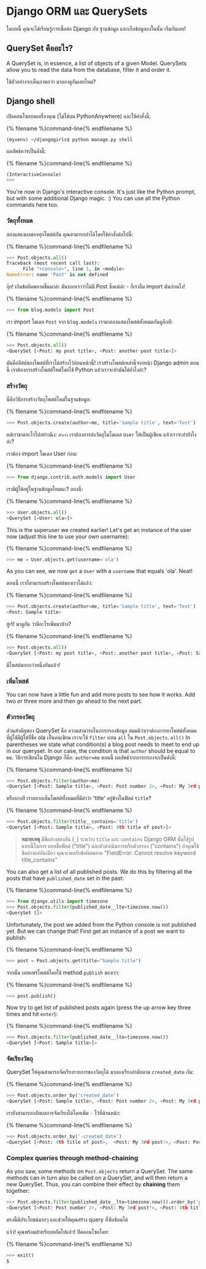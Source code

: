 # Django ORM และ QuerySets

ในบทนี้ คุณจะได้เรียนรู้การเชื่อต่อ Django กับ ฐานข้อมูล และเก็บข้อมูลลงในนั้น เริ่มกันเลย!

## QuerySet คืออะไร?

A QuerySet is, in essence, a list of objects of a given Model. QuerySets allow you to read the data from the database, filter it and order it.

ใช้ตัวอย่างจะเห็นภาพกว่า มาลองดูกันเลยไหม?

## Django shell

เปิดคอนโซลบนเครื่องคุณ (ไม่ใช่บน PythonAnywhere) และใช้คำสั่งนี้:

{% filename %}command-line{% endfilename %}

    (myvenv) ~/djangogirls$ python manage.py shell
    

ผลลัพธ์ควรเป็นดังนี้:

{% filename %}command-line{% endfilename %}

```python
(InteractiveConsole)
>>>
```

You're now in Django's interactive console. It's just like the Python prompt, but with some additional Django magic. :) You can use all the Python commands here too.

### วัตถุทั้งหมด

ลองแสดงผลของทุกโพสต์กัน คุณสามารถทำได้โดยใช้คำสั่งต่อไปนี้:

{% filename %}command-line{% endfilename %}

```python
>>> Post.objects.all()
Traceback (most recent call last):
      File "<console>", line 1, in <module>
NameError: name 'Post' is not defined
```

อุ๊ย! เกิดข้อผิดพลาดขึ้นมาล่ะ มันบอกเราว่าไม่มี Post ซึ่งแน่ล่ะ - ก็เราลืม import มันก่อนไง!

{% filename %}command-line{% endfilename %}

```python
>>> from blog.models import Post
```

เรา import โมเดล `Post` จาก `blog.models` เรามาลองแสดงโพสต์ทั้งหมดกันดูอีกที:

{% filename %}command-line{% endfilename %}

```python
>>> Post.objects.all()
<QuerySet [<Post: my post title>, <Post: another post title>]>
```

มันคือลิสต์ของโพสต์ที่เราได้สร้างไว้ก่อนหน้านี้! เราสร้างโพสต์เหล่านี้จากหน้า Django admin ตอนนี้ เราต้องการสร้างโพสต์ใหม่โดยใช้ Python แล้วเราจะทำมันได้ยังไงล่ะ?

### สร้างวัตถุ

นี่คือวิธีการสร้างวัตถุโพสต์ใหม่ในฐานข้อมูล:

{% filename %}command-line{% endfilename %}

```python
>>> Post.objects.create(author=me, title='Sample title', text='Test')
```

แต่เราขาดอะไรไปอย่างนึง: `ตัวเรา` เราต้องการส่งวัตถุในโมเดล `User` ให้เป็นผู้เขียน แล้วเราจะทำยังไงล่ะ?

เราต้อง import โมเดล User ก่อน:

{% filename %}command-line{% endfilename %}

```python
>>> from django.contrib.auth.models import User
```

เรามีผู้ใช้อยู่ในฐานข้อมูลไหมนะ? ลองนี่:

{% filename %}command-line{% endfilename %}

```python
>>> User.objects.all()
<QuerySet [<User: ola>]>
```

This is the superuser we created earlier! Let's get an instance of the user now (adjust this line to use your own username):

{% filename %}command-line{% endfilename %}

```python
>>> me = User.objects.get(username='ola')
```

As you can see, we now `get` a `User` with a `username` that equals 'ola'. Neat!

ตอนนี้ เราก็สามารถสร้างโพสต์ของเราได้แล้ว:

{% filename %}command-line{% endfilename %}

```python
>>> Post.objects.create(author=me, title='Sample title', text='Test')
<Post: Sample title>
```

ฮูเร้! มาดูกัน ว่ามีอะไรเพิ่มมาบ้าง?

{% filename %}command-line{% endfilename %}

```python
>>> Post.objects.all()
<QuerySet [<Post: my post title>, <Post: another post title>, <Post: Sample title>]>
```

มีโพสต์มากกว่าหนึ่งอันแล้ว!

### เพิ่มโพสต์

You can now have a little fun and add more posts to see how it works. Add two or three more and then go ahead to the next part.

### ตัวกรองวัตถุ

ส่วนสำคัญของ QuerySet คือ ความสามารถในการกรองข้อมูล สมมติว่าเราต้องการหาโพสต์ทั้งหมดที่ผู้ใช้มีผู้ใช่ที่ชื่อ ola เป็นคนเขียน เราจะใช้ `filter` แทน `all` ใน `Post.objects.all()` In parentheses we state what condition(s) a blog post needs to meet to end up in our queryset. In our case, the condition is that `author` should be equal to `me`. วิธีการเขียนใน Django ก็คือ: `author=me` ตอนนี้ ผลลัพธ์จากการกรองจะเป็นดังนี้:

{% filename %}command-line{% endfilename %}

```python
>>> Post.objects.filter(author=me)
<QuerySet [<Post: Sample title>, <Post: Post number 2>, <Post: My 3rd post!>, <Post: 4th title of post>]>
```

หรือบางที เราอยากเห็นโพสต์ทั้งหมดที่มีคำว่า 'title' อยู่ข้างในฟิลด์ `title`?

{% filename %}command-line{% endfilename %}

```python
>>> Post.objects.filter(title__contains='title')
<QuerySet [<Post: Sample title>, <Post: 4th title of post>]>
```

> **หมายเหตุ** มีขีดล่างสองอัน (`_`) ระหว่าง `title` และ `contains` Django ORM นั้นใช้รูปแบบนี้ในการ แยกชื่อฟิลด์ ("title") และตัวดำเนินการหรือตัวกรอง ("contains") ถ้าคุณใช้ขีดล่างแค่อันเดียว คุณจะพบกับข้อผิดพลาด "FieldError: Cannot resolve keyword title_contains"

You can also get a list of all published posts. We do this by filtering all the posts that have `published_date` set in the past:

{% filename %}command-line{% endfilename %}

```python
>>> from django.utils import timezone
>>> Post.objects.filter(published_date__lte=timezone.now())
<QuerySet []>
```

Unfortunately, the post we added from the Python console is not published yet. But we can change that! First get an instance of a post we want to publish:

{% filename %}command-line{% endfilename %}

```python
>>> post = Post.objects.get(title="Sample title")
```

จากนั้น เผยแพร่โพสต์โดยใช้ method `publish` ของเรา:

{% filename %}command-line{% endfilename %}

```python
>>> post.publish()
```

Now try to get list of published posts again (press the up arrow key three times and hit `enter`):

{% filename %}command-line{% endfilename %}

```python
>>> Post.objects.filter(published_date__lte=timezone.now())
<QuerySet [<Post: Sample title>]>
```

### จัดเรียงวัตถุ

QuerySet ให้คุณสามารถจัดเรียงรายการของวัตถุได้ มาลองเรียงลำดับตาม `created_date` กัน:

{% filename %}command-line{% endfilename %}

```python
>>> Post.objects.order_by('created_date')
<QuerySet [<Post: Sample title>, <Post: Post number 2>, <Post: My 3rd post!>, <Post: 4th title of post>]>
```

เรายังสามารถกลับผลการจัดเรียงได้โดยเพิ่ม `-` ไว้ที่ด้านหน้า:

{% filename %}command-line{% endfilename %}

```python
>>> Post.objects.order_by('-created_date')
<QuerySet [<Post: 4th title of post>,  <Post: My 3rd post!>, <Post: Post number 2>, <Post: Sample title>]>
```

### Complex queries through method-chaining

As you saw, some methods on `Post.objects` return a QuerySet. The same methods can in turn also be called on a QuerySet, and will then return a new QuerySet. Thus, you can combine their effect by **chaining** them together:

```python
>>> Post.objects.filter(published_date__lte=timezone.now()).order_by('published_date')
<QuerySet [<Post: Post number 2>, <Post: My 3rd post!>, <Post: 4th title of post>, <Post: Sample title>]>
```

ตรงนี้มีประโยชน์มากๆ และช่วยให้คุณสร้าง query ที่ซับซ้อนได้

แจ๋ว! คุณพร้อมสำหรับบทถัดไปแล้ว! ปิดคอนโซลโดย:

{% filename %}command-line{% endfilename %}

```python
>>> exit()
$
```